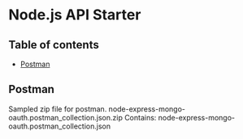 # Node.js API Starter

## Table of contents

- [Postman](README.md/#postman)

## Postman

Sampled zip file for postman. 
node-express-mongo-oauth.postman_collection.json.zip
Contains: node-express-mongo-oauth.postman_collection.json

